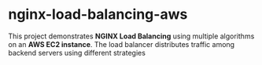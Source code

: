 # nginx-load-balancing-aws
This project demonstrates **NGINX Load Balancing** using multiple algorithms on an **AWS EC2 instance**. The load balancer distributes traffic among backend servers using different strategies
